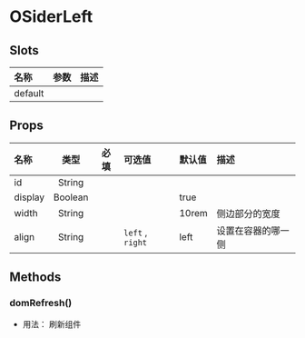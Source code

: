 # OSiderLeft



## Slots

| 名称    | 参数 | 描述 |
| :------ | :--- | :--- |
| default |      |      |

## Props

| 名称    |   类型  | 必填 | 可选值           | 默认值 | 描述               |
| :------ | :-----: | :--: | :--------------- | :----- | :----------------- |
| id      |  String |      |                  |        |                    |
| display | Boolean |      |                  | true   |                    |
| width   |  String |      |                  | 10rem  | 侧边部分的宽度     |
| align   |  String |      | `left` , `right` | left   | 设置在容器的哪一侧 |

## Methods

### domRefresh()
- 用法： 刷新组件